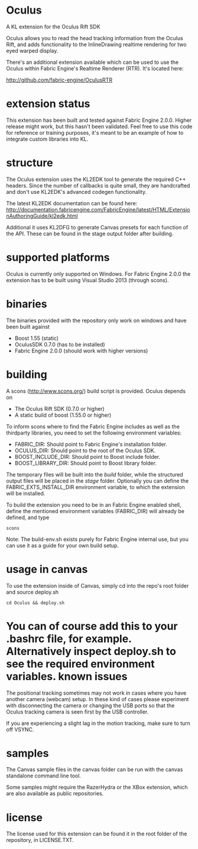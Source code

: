 Oculus
=========
A KL extension for the Oculus Rift SDK

Oculus allows you to read the head tracking information from the Oculus Rift, and adds functionality to the InlineDrawing realtime rendering for two eyed warped display.

There's an additional extension available which can be used to use the Oculus within Fabric Engine's Realtime Renderer (RTR). It's located here:

http://github.com/fabric-engine/OculusRTR

extension status
================

This extension has been built and tested against Fabric Engine 2.0.0. Higher release might work, but this hasn't been validated. Feel free to use this code for reference or training purposes, it's meant to be an example of how to integrate custom libraries into KL.

structure
=========

The Oculus extension uses the KL2EDK tool to generate the required C++ headers. Since the number of callbacks is quite small, they are handcrafted and don't use KL2EDK's advanced codegen functionality.

The latest KL2EDK documentation can be found here: http://documentation.fabricengine.com/FabricEngine/latest/HTML/ExtensionAuthoringGuide/kl2edk.html

Additional it uses KL2DFG to generate Canvas presets for each function of the API. These can be found in the stage output folder after building.

supported platforms
===================

Oculus is currently only supported on Windows.
For Fabric Engine 2.0.0 the extension has to be built using Visual Studio 2013 (through scons).

binaries
========

The binaries provided with the repository only work on windows and have been built against
- Boost 1.55 (static)
- OculusSDK 0.7.0 (has to be installed)
- Fabric Engine 2.0.0 (should work with higher versions)

building
========

A scons (http://www.scons.org/) build script is provided. Oculus depends on
* The Oculus Rift SDK (0.7.0 or higher)
* A static build of boost (1.55.0 or higher)

To inform scons where to find the Fabric Engine includes as well as the thirdparty libraries, you need to set the following environment variables:

* FABRIC_DIR: Should point to Fabric Engine's installation folder.
* OCULUS_DIR: Should point to the root of the Oculus SDK.
* BOOST_INCLUDE_DIR: Should point to Boost include folder.
* BOOST_LIBRARY_DIR: Should point to Boost library folder.

The temporary files will be built into the *build* folder, while the structured output files will be placed in the *stage* folder. Optionally you can define the FABRIC_EXTS_INSTALL_DIR environment variable, to which the extension will be installed.

To build the extension you need to be in an Fabric Engine enabled shell, define the mentioned environment variables (FABRIC_DIR) will already be defined, and type

    scons

Note: The build-env.sh exists purely for Fabric Engine internal use, but you can use it as a guide for your own build setup.

usage in canvas
==================

To use the extension inside of Canvas, simply cd into the repo's root folder and source deploy.sh

    cd Oculus && deploy.sh

You can of course add this to your .bashrc file, for example. Alternatively inspect deploy.sh to see the required environment variables.
known issues
============

The positional tracking sometimes may not work in cases where you have another camera (webcam) setup. In these kind of cases please experiment with disconnecting the camera or changing the USB ports so that the Oculus tracking camera is seen first by the USB controller.

If you are experiencing a slight lag in the motion tracking, make sure to turn off VSYNC.

samples
=======

The Canvas sample files in the canvas folder can be run with the canvas standalone command line tool.

Some samples might require the RazerHydra or the XBox extension, which are also available as public repositories.

license
==========

The license used for this extension can be found it in the root folder of the repository, in LICENSE.TXT.

